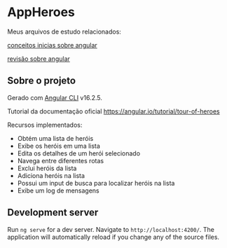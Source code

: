 # AppHeroes

Meus arquivos de estudo relacionados:

[conceitos inicias sobre angular](https://gist.github.com/malufell/b31994797ae139a3dba63ef8139d2067)

[revisão sobre angular](https://gist.github.com/malufell/9a38b8f38c1f5d9ead385cb713470bed)

## Sobre o projeto

Gerado com [Angular CLI](https://github.com/angular/angular-cli) v16.2.5.

Tutorial da documentação oficial https://angular.io/tutorial/tour-of-heroes

Recursos implementados: 
- Obtém uma lista de heróis
- Exibe os heróis em uma lista
- Edita os detalhes de um herói selecionado
- Navega entre diferentes rotas
- Exclui heróis da lista
- Adiciona heróis na lista
- Possui um input de busca para localizar heróis na lista
- Exibe um log de mensagens 

## Development server

Run `ng serve` for a dev server. Navigate to `http://localhost:4200/`. The application will automatically reload if you change any of the source files.

